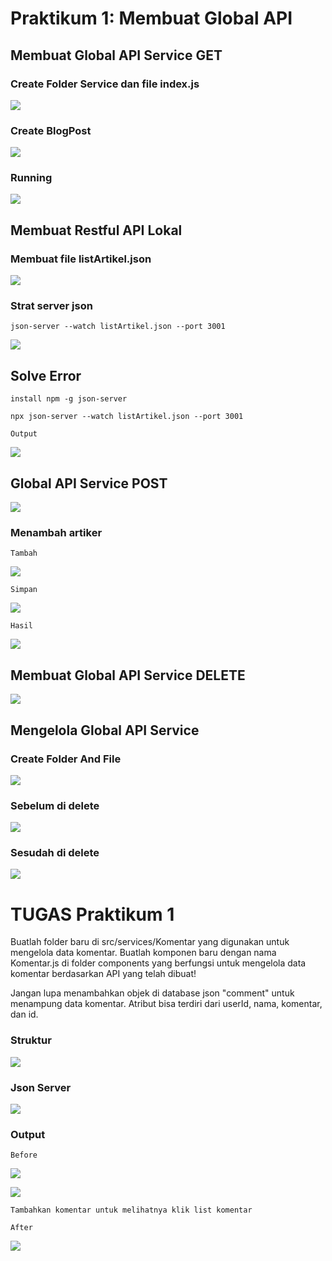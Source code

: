 # Praktikum 1: Membuat Global API


## Membuat Global API Service GET

### Create Folder Service dan file index.js

![](img/services.png)

### Create BlogPost

![](img/blog.png)

### Running 

![](img/tamp.png)

## Membuat Restful API Lokal

### Membuat file listArtikel.json

![](img/art.png)

### Strat server json

`json-server --watch listArtikel.json --port 3001`

![](img/err.png)

## Solve Error


`install npm -g json-server`

`npx json-server --watch listArtikel.json --port 3001`

`Output`

![](img/list.png)


## Global API Service POST


![](img/gapi.png)

### Menambah artiker

`Tambah`

![](img/tambah.png)

`Simpan`

![](img/sim.png)

`Hasil`

![](img/out.png)

## Membuat Global API Service DELETE

![](img/delete.png)

## Mengelola Global API Service

### Create Folder And File 

![](img/ser.png)

### Sebelum di delete

![](img/after.png)

### Sesudah di delete

![](img/before.png)

# TUGAS Praktikum 1

Buatlah folder baru di src/services/Komentar yang digunakan untuk mengelola data komentar. Buatlah komponen baru dengan nama Komentar.js di folder components yang berfungsi untuk mengelola data komentar berdasarkan API yang telah dibuat!

Jangan lupa menambahkan objek di database json "comment" untuk menampung data komentar. Atribut bisa terdiri dari userId, nama, komentar, dan id.

### Struktur


![](img/k.png)

### Json Server

![](img/com.png)


### Output

`Before`

![](img/outc.png)

![](img/koment.png)

    Tambahkan komentar untuk melihatnya klik list komentar

`After`

![](img/oukom.png)
